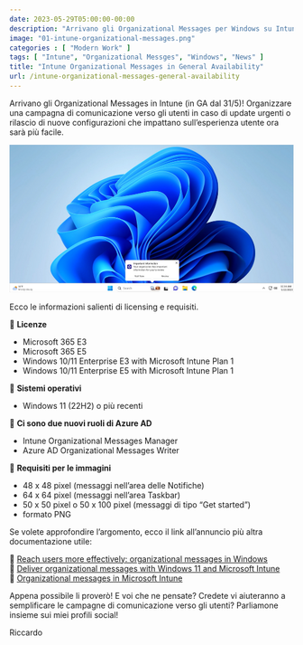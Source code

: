 ```yaml
---
date: 2023-05-29T05:00:00-00:00
description: "Arrivano gli Organizational Messages per Windows su Intune, per semplificare le campagne di comunicazione verso gli utenti."
image: "01-intune-organizational-messages.png"
categories : [ "Modern Work" ]
tags: [ "Intune", "Organizational Messges", "Windows", "News" ]
title: "Intune Organizational Messages in General Availability"
url: /intune-organizational-messages-general-availability
---
```

Arrivano gli Organizational Messages in Intune (in GA dal 31/5)! Organizzare una campagna di comunicazione verso gli utenti in caso di update urgenti o rilascio di nuove configurazioni che impattano sull’esperienza utente ora sarà più facile.

![Esempio di Organizational message su Windows](01-intune-organizational-messages.png)

Ecco le informazioni salienti di licensing e requisiti.

📌 **Licenze**
- Microsoft 365 E3
- Microsoft 365 E5
- Windows 10/11 Enterprise E3 with Microsoft Intune Plan 1
- Windows 10/11 Enterprise E5 with Microsoft Intune Plan 1

📌 **Sistemi operativi**
- Windows 11 (22H2) o più recenti

📌 **Ci sono due nuovi ruoli di Azure AD**
- Intune Organizational Messages Manager
- Azure AD Organizational Messages Writer

📌 **Requisiti per le immagini**
- 48 x 48 pixel (messaggi nell’area delle Notifiche)
- 64 x 64 pixel (messaggi nell’area Taskbar)
- 50 x 50 pixel o 50 x 100 pixel (messaggi di tipo “Get started”)
- formato PNG

Se volete approfondire l’argomento, ecco il link all’annuncio più altra documentazione utile:  

📄 [Reach users more effectively: organizational messages in Windows](https://techcommunity.microsoft.com/t5/windows-it-pro-blog/reach-users-more-effectively-organizational-messages-in-windows/ba-p/3827408)  
📄 [Deliver organizational messages with Windows 11 and Microsoft Intune](https://techcommunity.microsoft.com/t5/windows-it-pro-blog/deliver-organizational-messages-with-windows-11-and-microsoft/ba-p/3651011)  
📄 [Organizational messages in Microsoft Intune](https://learn.microsoft.com/en-gb/mem/intune/remote-actions/organizational-messages-overview)

Appena possibile li proverò! E voi che ne pensate? Credete vi aiuteranno a semplificare le campagne di comunicazione verso gli utenti? Parliamone insieme sui miei profili social!

Riccardo